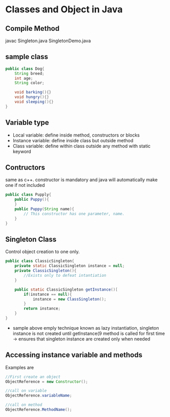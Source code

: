 # Classes and Object in Java

## Compile Method
javac Singleton.java SingletonDemo.java

## sample class
```java
public class Dog{
	String breed;
	int age;
	String color;

	void barking(){}
	void hungry(){}
	void sleeping(){}
}
```
## Variable type
* Local variable: define inside method, constructors or blocks
* Instance variable: define inside class but outside method
* Class variable: define within class outside any method with static keyword

## Contructors
same as c++. constructor is mandatory and java will automatically make one if not included
```java
public class Pupply{
	public Puppy(){
	}
	public Puppy(String name){
		// This constructor has one parameter, name.
	}
}
```

## Singleton Class
Control object creation to one only.
```java
public class ClassicSingleton{
	private static ClassicSingleton instance = null;
	private ClassicSingleton(){
		//Exists only to defeat intantiation
	}

	public static ClassicSingleton getInstance()[
		if(instance == null){
			instance = new ClassSingleton();
		}
		return instance;
	}
}
```
* sample above emply technique known as lazy instantiation, singleton instance is not created until getInstance(9 method is called for first time -> ensures that singleton instance are created only when needed

## Accessing instance variable and methods
Examples are 
```java
//First create an object
ObjectReference = new Constructor();

//call on variable
ObjectReference.variableName;

//call on method
ObjectReference.MethodName();
```


